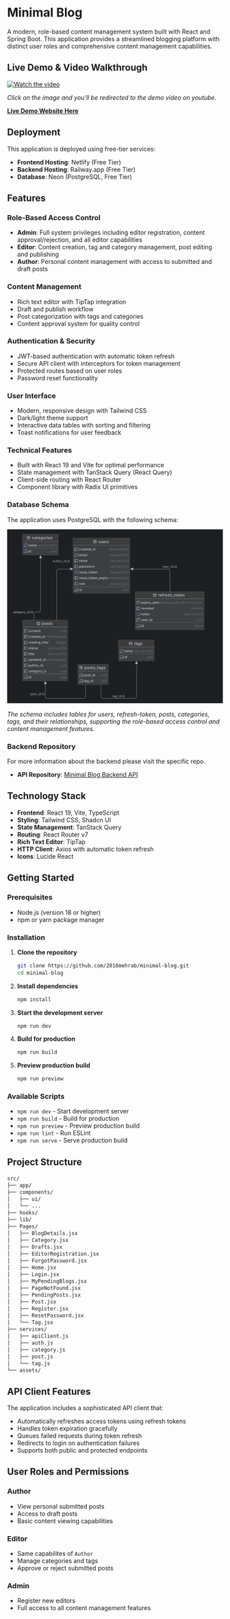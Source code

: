 # Minimal Blog

A modern, role-based content management system built with React and Spring Boot. This application provides a streamlined blogging platform with distinct user roles and comprehensive content management capabilities.

## Live Demo & Video Walkthrough

[![Watch the video](https://i9.ytimg.com/vi_webp/QNZ_vnyupMM/mqdefault.webp?v=68606407&sqp=CIjHgcMG&rs=AOn4CLBnPSu76Lb1ywOBm1COrRMl6DBR8Q)](https://youtu.be/QNZ_vnyupMM?si=xGDKhOUq2x_WxF78)

*Click on the image and you'll be redirected to the demo video on youtube.*


**[Live Demo Website Here](https://minimal-blog-mehrab.netlify.app/home)**

## Deployment

This application is deployed using free-tier services:

* **Frontend Hosting**: Netlify (Free Tier)
* **Backend Hosting**: Railway.app (Free Tier)
* **Database**: Neon (PostgreSQL, Free Tier)

## Features

### Role-Based Access Control
- **Admin**: Full system privileges including editor registration, content approval/rejection, and all editor capabilities
- **Editor**: Content creation, tag and category management, post editing and publishing
- **Author**: Personal content management with access to submitted and draft posts

### Content Management
- Rich text editor with TipTap integration
- Draft and publish workflow
- Post categorization with tags and categories
- Content approval system for quality control

### Authentication & Security
- JWT-based authentication with automatic token refresh
- Secure API client with interceptors for token management
- Protected routes based on user roles
- Password reset functionality

### User Interface
- Modern, responsive design with Tailwind CSS
- Dark/light theme support
- Interactive data tables with sorting and filtering
- Toast notifications for user feedback

### Technical Features
- Built with React 19 and Vite for optimal performance
- State management with TanStack Query (React Query)
- Client-side routing with React Router
- Component library with Radix UI primitives


### Database Schema
The application uses PostgreSQL with the following schema:

![Database Schema](./minimal-blog-schema.png)

*The schema includes tables for users, refresh-token, posts, categories, tags, and their relationships, supporting the role-based access control and content management features.*

### Backend Repository

For more information about the backend please visit the specific repo.
- **API Repository**: [Minimal Blog Backend API](https://github.com/2016mehrab/minimal-blog-api)

## Technology Stack

- **Frontend**: React 19, Vite, TypeScript
- **Styling**: Tailwind CSS, Shadcn UI
- **State Management**: TanStack Query
- **Routing**: React Router v7
- **Rich Text Editor**: TipTap
- **HTTP Client**: Axios with automatic token refresh
- **Icons**:  Lucide React

## Getting Started

### Prerequisites
- Node.js (version 18 or higher)
- npm or yarn package manager

### Installation

1. **Clone the repository**
   ```bash
   git clone https://github.com/2016mehrab/minimal-blog.git
   cd minimal-blog
   ```

2. **Install dependencies**
   ```bash
   npm install
   ```

3. **Start the development server**
   ```bash
   npm run dev
   ```

4. **Build for production**
   ```bash
   npm run build
   ```

5. **Preview production build**
   ```bash
   npm run preview
   ```

### Available Scripts

- `npm run dev` - Start development server
- `npm run build` - Build for production
- `npm run preview` - Preview production build
- `npm run lint` - Run ESLint
- `npm run serve` - Serve production build

## Project Structure

```
src/
├── app/
├── components/
│   ├── ui/
│   └── ...
├── hooks/
├── lib/
├── Pages/
│   ├── BlogDetails.jsx
│   ├── Category.jsx
│   ├── Drafts.jsx
│   ├── EditorRegistration.jsx
│   ├── ForgotPassword.jsx
│   ├── Home.jsx
│   ├── Login.jsx
│   ├── MyPendingBlogs.jsx
│   ├── PageNotFound.jsx
│   ├── PendingPosts.jsx
│   ├── Post.jsx
│   ├── Register.jsx
│   ├── ResetPassword.jsx
│   └── Tag.jsx
├── services/
│   ├── apiClient.js
│   ├── auth.js
│   ├── category.js
│   ├── post.js
│   └── tag.js
└── assets/
```

## API Client Features

The application includes a sophisticated API client that:
- Automatically refreshes access tokens using refresh tokens
- Handles token expiration gracefully
- Queues failed requests during token refresh
- Redirects to login on authentication failures
- Supports both public and protected endpoints

## User Roles and Permissions

### Author
- View personal submitted posts
- Access to draft posts
- Basic content viewing capabilities

### Editor
- Same capabilites of `Author`
- Manage categories and tags
- Approve or reject submitted posts


### Admin
- Register new editors
- Full access to all content management features
